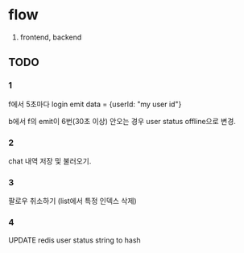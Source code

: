 # flow

1. frontend, backend

## TODO

### 1
f에서 5초마다 login emit data = {userId: "my user id"}

b에서 f의 emit이 6번(30초 이상) 안오는 경우 user status offline으로 변경.

### 2
chat 내역 저장 및 불러오기.

### 3
팔로우 취소하기 (list에서 특정 인덱스 삭제)

### 4
UPDATE redis user status string to hash